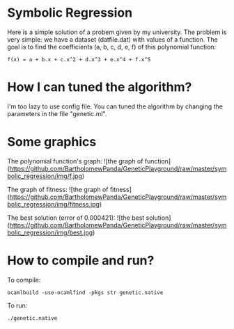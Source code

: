 Symbolic Regression
===================

Here is a simple solution of a probem given by my university. The problem is
very simple: we have a dataset (datfile.dat) with values of a function. The
goal is to find the coefficients (a, b, c, d, e, f) of this polynomial function:
```
f(x) = a + b.x + c.x^2 + d.x^3 + e.x^4 + f.x^5
```

How I can tuned the algorithm?
==============================

I'm too lazy to use config file. You can tuned the algorithm by changing the
parameters in the file "genetic.ml".

Some graphics
=============

The polynomial function's graph:
![the graph of function]
(https://github.com/BartholomewPanda/GeneticPlayground/raw/master/symbolic_regression/img/f.jpg)

The graph of fitness:
![the graph of fitness]
(https://github.com/BartholomewPanda/GeneticPlayground/raw/master/symbolic_regression/img/fitness.jpg)

The best solution (error of 0.000421):
![the best solution]
(https://github.com/BartholomewPanda/GeneticPlayground/raw/master/symbolic_regression/img/best.jpg)

How to compile and run?
=======================

To compile:
```
ocamlbuild -use-ocamlfind -pkgs str genetic.native
```

To run:
```
./genetic.native
```
